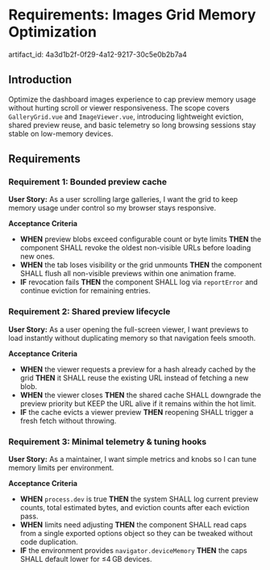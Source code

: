 # Requirements: Images Grid Memory Optimization

artifact_id: 4a3d1b2f-0f29-4a12-9217-30c5e0b2b7a4

## Introduction

Optimize the dashboard images experience to cap preview memory usage without hurting scroll or viewer responsiveness. The scope covers `GalleryGrid.vue` and `ImageViewer.vue`, introducing lightweight eviction, shared preview reuse, and basic telemetry so long browsing sessions stay stable on low-memory devices.

## Requirements

### Requirement 1: Bounded preview cache

**User Story:** As a user scrolling large galleries, I want the grid to keep memory usage under control so my browser stays responsive.

**Acceptance Criteria**

-   **WHEN** preview blobs exceed configurable count or byte limits **THEN** the component SHALL revoke the oldest non-visible URLs before loading new ones.
-   **WHEN** the tab loses visibility or the grid unmounts **THEN** the component SHALL flush all non-visible previews within one animation frame.
-   **IF** revocation fails **THEN** the component SHALL log via `reportError` and continue eviction for remaining entries.

### Requirement 2: Shared preview lifecycle

**User Story:** As a user opening the full-screen viewer, I want previews to load instantly without duplicating memory so that navigation feels smooth.

**Acceptance Criteria**

-   **WHEN** the viewer requests a preview for a hash already cached by the grid **THEN** it SHALL reuse the existing URL instead of fetching a new blob.
-   **WHEN** the viewer closes **THEN** the shared cache SHALL downgrade the preview priority but KEEP the URL alive if it remains within the hot limit.
-   **IF** the cache evicts a viewer preview **THEN** reopening SHALL trigger a fresh fetch without throwing.

### Requirement 3: Minimal telemetry & tuning hooks

**User Story:** As a maintainer, I want simple metrics and knobs so I can tune memory limits per environment.

**Acceptance Criteria**

-   **WHEN** `process.dev` is true **THEN** the system SHALL log current preview counts, total estimated bytes, and eviction counts after each eviction pass.
-   **WHEN** limits need adjusting **THEN** the component SHALL read caps from a single exported options object so they can be tweaked without code duplication.
-   **IF** the environment provides `navigator.deviceMemory` **THEN** the caps SHALL default lower for ≤4 GB devices.
